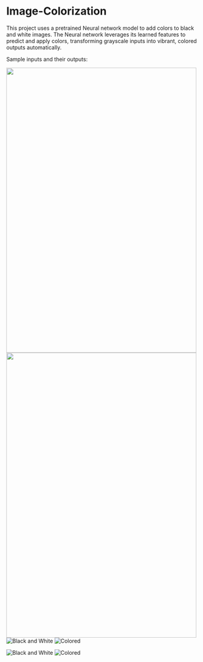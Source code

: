 # Image-Colorization

This project uses a pretrained Neural network model to add colors to black and white images. The Neural network leverages its learned features to predict and apply colors, transforming grayscale inputs into vibrant, colored outputs automatically.

Sample inputs and their outputs:


<img width="500" height="750" src="sample/your_img_file_name.jpg" style="float:left; margin-right:10px;">
<img width="500" height="750" src="sample/eiffel_colored.png" style="float:left;">
         
![Black and White](sample/lion.jpg)   ![Colored](sample/lion_colored.png)

![Black and White](sample/rose.jpg)   ![Colored](sample/rose_colored.png)
